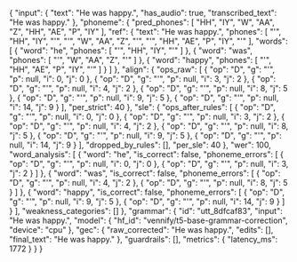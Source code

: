 {
    "input": {
        "text": "He was happy.",
        "has_audio": true,
        "transcribed_text": "He was happy."
    },
    "phoneme": {
        "pred_phones": [
            "HH",
            "IY",
            "W",
            "AA",
            "Z",
            "HH",
            "AE",
            "P",
            "IY"
        ],
        "ref": {
            "text": "He was happy.",
            "phones": [
                "'",
                "HH",
                "IY",
                "'",
                "'",
                "W",
                "AA",
                "Z",
                "'",
                "'",
                "HH",
                "AE",
                "P",
                "IY",
                "'"
            ],
            "words": [
                {
                    "word": "he",
                    "phones": [
                        "'",
                        "HH",
                        "IY",
                        "'"
                    ]
                },
                {
                    "word": "was",
                    "phones": [
                        "'",
                        "W",
                        "AA",
                        "Z",
                        "'"
                    ]
                },
                {
                    "word": "happy",
                    "phones": [
                        "'",
                        "HH",
                        "AE",
                        "P",
                        "IY",
                        "'"
                    ]
                }
            ]
        },
        "align": {
            "ops_raw": [
                {
                    "op": "D",
                    "g": "'",
                    "p": null,
                    "i": 0,
                    "j": 0
                },
                {
                    "op": "D",
                    "g": "'",
                    "p": null,
                    "i": 3,
                    "j": 2
                },
                {
                    "op": "D",
                    "g": "'",
                    "p": null,
                    "i": 4,
                    "j": 2
                },
                {
                    "op": "D",
                    "g": "'",
                    "p": null,
                    "i": 8,
                    "j": 5
                },
                {
                    "op": "D",
                    "g": "'",
                    "p": null,
                    "i": 9,
                    "j": 5
                },
                {
                    "op": "D",
                    "g": "'",
                    "p": null,
                    "i": 14,
                    "j": 9
                }
            ],
            "per_strict": 40
        },
        "sle": {
            "ops_after_rules": [
                {
                    "op": "D",
                    "g": "'",
                    "p": null,
                    "i": 0,
                    "j": 0
                },
                {
                    "op": "D",
                    "g": "'",
                    "p": null,
                    "i": 3,
                    "j": 2
                },
                {
                    "op": "D",
                    "g": "'",
                    "p": null,
                    "i": 4,
                    "j": 2
                },
                {
                    "op": "D",
                    "g": "'",
                    "p": null,
                    "i": 8,
                    "j": 5
                },
                {
                    "op": "D",
                    "g": "'",
                    "p": null,
                    "i": 9,
                    "j": 5
                },
                {
                    "op": "D",
                    "g": "'",
                    "p": null,
                    "i": 14,
                    "j": 9
                }
            ],
            "dropped_by_rules": [],
            "per_sle": 40
        },
        "wer": 100,
        "word_analysis": [
            {
                "word": "he",
                "is_correct": false,
                "phoneme_errors": [
                    {
                        "op": "D",
                        "g": "'",
                        "p": null,
                        "i": 0,
                        "j": 0
                    },
                    {
                        "op": "D",
                        "g": "'",
                        "p": null,
                        "i": 3,
                        "j": 2
                    }
                ]
            },
            {
                "word": "was",
                "is_correct": false,
                "phoneme_errors": [
                    {
                        "op": "D",
                        "g": "'",
                        "p": null,
                        "i": 4,
                        "j": 2
                    },
                    {
                        "op": "D",
                        "g": "'",
                        "p": null,
                        "i": 8,
                        "j": 5
                    }
                ]
            },
            {
                "word": "happy",
                "is_correct": false,
                "phoneme_errors": [
                    {
                        "op": "D",
                        "g": "'",
                        "p": null,
                        "i": 9,
                        "j": 5
                    },
                    {
                        "op": "D",
                        "g": "'",
                        "p": null,
                        "i": 14,
                        "j": 9
                    }
                ]
            }
        ],
        "weakness_categories": []
    },
    "grammar": {
        "id": "utt_8dfcaf83",
        "input": "He was happy.",
        "model": {
            "hf_id": "vennify/t5-base-grammar-correction",
            "device": "cpu"
        },
        "gec": {
            "raw_corrected": "He was happy.",
            "edits": [],
            "final_text": "He was happy."
        },
        "guardrails": [],
        "metrics": {
            "latency_ms": 1772
        }
    }
}